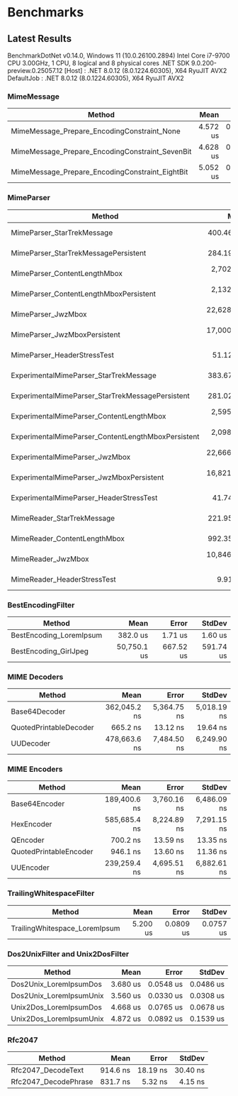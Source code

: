 # Benchmarks

## Latest Results

BenchmarkDotNet v0.14.0, Windows 11 (10.0.26100.2894)
Intel Core i7-9700 CPU 3.00GHz, 1 CPU, 8 logical and 8 physical cores
.NET SDK 9.0.200-preview.0.25057.12
  [Host]     : .NET 8.0.12 (8.0.1224.60305), X64 RyuJIT AVX2
  DefaultJob : .NET 8.0.12 (8.0.1224.60305), X64 RyuJIT AVX2

### MimeMessage

| Method                                          | Mean     | Error     | StdDev    |
|------------------------------------------------ |---------:|----------:|----------:|
| MimeMessage_Prepare_EncodingConstraint_None     | 4.572 us | 0.0894 us | 0.1029 us |
| MimeMessage_Prepare_EncodingConstraint_SevenBit | 4.628 us | 0.0910 us | 0.1617 us |
| MimeMessage_Prepare_EncodingConstraint_EightBit | 5.052 us | 0.0850 us | 0.0754 us |

### MimeParser

| Method                                             | Mean          | Error       | StdDev      |
|--------------------------------------------------- |--------------:|------------:|------------:|
| MimeParser_StarTrekMessage                         |    400.462 us |   5.7279 us |   7.4479 us |
| MimeParser_StarTrekMessagePersistent               |    284.192 us |   2.8357 us |   2.3679 us |
| MimeParser_ContentLengthMbox                       |  2,702.926 us |  41.4907 us |  38.8104 us |
| MimeParser_ContentLengthMboxPersistent             |  2,132.559 us |  24.8048 us |  21.9888 us |
| MimeParser_JwzMbox                                 | 22,628.980 us | 252.5825 us | 223.9078 us |
| MimeParser_JwzMboxPersistent                       | 17,000.140 us | 141.0316 us | 131.9211 us |
| MimeParser_HeaderStressTest                        |     51.124 us |   0.7945 us |   0.7043 us |
| ExperimentalMimeParser_StarTrekMessage             |    383.670 us |   7.0703 us |   6.9440 us |
| ExperimentalMimeParser_StarTrekMessagePersistent   |    281.025 us |   4.0180 us |   3.5618 us |
| ExperimentalMimeParser_ContentLengthMbox           |  2,595.748 us |  27.7057 us |  24.5604 us |
| ExperimentalMimeParser_ContentLengthMboxPersistent |  2,098.446 us |  30.5942 us |  28.6179 us |
| ExperimentalMimeParser_JwzMbox                     | 22,666.019 us | 434.5746 us | 533.6967 us |
| ExperimentalMimeParser_JwzMboxPersistent           | 16,821.016 us | 327.6765 us | 490.4508 us |
| ExperimentalMimeParser_HeaderStressTest            |     41.746 us |   0.5287 us |   0.4415 us |
| MimeReader_StarTrekMessage                         |    221.958 us |   4.1713 us |   4.6364 us |
| MimeReader_ContentLengthMbox                       |    992.352 us |  17.0429 us |  15.9419 us |
| MimeReader_JwzMbox                                 | 10,846.372 us | 214.6453 us | 387.0498 us |
| MimeReader_HeaderStressTest                        |      9.911 us |   0.0660 us |   0.0585 us |

### BestEncodingFilter

| Method                  | Mean        | Error     | StdDev    |
|------------------------ |------------:|----------:|----------:|
| BestEncoding_LoremIpsum |    382.0 us |   1.71 us |   1.60 us |
| BestEncoding_GirlJpeg   | 50,750.1 us | 667.52 us | 591.74 us |

### MIME Decoders

| Method                 | Mean         | Error       | StdDev      |
|----------------------- |-------------:|------------:|------------:|
| Base64Decoder          | 362,045.2 ns | 5,364.75 ns | 5,018.19 ns |
| QuotedPrintableDecoder |     665.2 ns |    13.12 ns |    19.64 ns |
| UUDecoder              | 478,663.6 ns | 7,484.50 ns | 6,249.90 ns |

### MIME Encoders

| Method                 | Mean         | Error       | StdDev      |
|----------------------- |-------------:|------------:|------------:|
| Base64Encoder          | 189,400.6 ns | 3,760.16 ns | 6,486.09 ns |
| HexEncoder             | 585,685.4 ns | 8,224.89 ns | 7,291.15 ns |
| QEncoder               |     700.2 ns |    13.59 ns |    13.35 ns |
| QuotedPrintableEncoder |     946.1 ns |    13.60 ns |    11.36 ns |
| UUEncoder              | 239,259.4 ns | 4,695.51 ns | 6,882.61 ns |

### TrailingWhitespaceFilter

| Method                        | Mean     | Error     | StdDev    |
|------------------------------ |---------:|----------:|----------:|
| TrailingWhitespace_LoremIpsum | 5.200 us | 0.0809 us | 0.0757 us |

### Dos2UnixFilter and Unix2DosFilter

| Method                  | Mean     | Error     | StdDev    |
|------------------------ |---------:|----------:|----------:|
| Dos2Unix_LoremIpsumDos  | 3.680 us | 0.0548 us | 0.0486 us |
| Dos2Unix_LoremIpsumUnix | 3.560 us | 0.0330 us | 0.0308 us |
| Unix2Dos_LoremIpsumDos  | 4.668 us | 0.0765 us | 0.0678 us |
| Unix2Dos_LoremIpsumUnix | 4.872 us | 0.0892 us | 0.1539 us |

### Rfc2047

| Method               | Mean     | Error    | StdDev   |
|--------------------- |---------:|---------:|---------:|
| Rfc2047_DecodeText   | 914.6 ns | 18.19 ns | 30.40 ns |
| Rfc2047_DecodePhrase | 831.7 ns |  5.32 ns |  4.15 ns |
